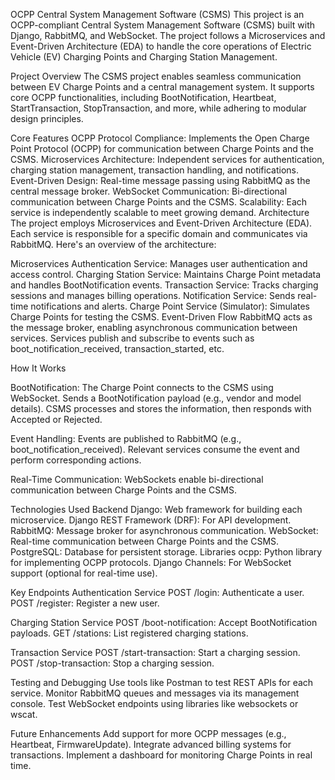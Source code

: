 OCPP Central System Management Software (CSMS)
This project is an OCPP-compliant Central System Management Software (CSMS) built with Django, RabbitMQ, and WebSocket. The project follows a Microservices and Event-Driven Architecture (EDA) to handle the core operations of Electric Vehicle (EV) Charging Points and Charging Station Management.

Project Overview
The CSMS project enables seamless communication between EV Charge Points and a central management system. It supports core OCPP functionalities, including BootNotification, Heartbeat, StartTransaction, StopTransaction, and more, while adhering to modular design principles.

Core Features
OCPP Protocol Compliance: Implements the Open Charge Point Protocol (OCPP) for communication between Charge Points and the CSMS.
Microservices Architecture: Independent services for authentication, charging station management, transaction handling, and notifications.
Event-Driven Design: Real-time message passing using RabbitMQ as the central message broker.
WebSocket Communication: Bi-directional communication between Charge Points and the CSMS.
Scalability: Each service is independently scalable to meet growing demand.
Architecture
The project employs Microservices and Event-Driven Architecture (EDA). Each service is responsible for a specific domain and communicates via RabbitMQ. Here's an overview of the architecture:

Microservices
Authentication Service: Manages user authentication and access control.
Charging Station Service: Maintains Charge Point metadata and handles BootNotification events.
Transaction Service: Tracks charging sessions and manages billing operations.
Notification Service: Sends real-time notifications and alerts.
Charge Point Service (Simulator): Simulates Charge Points for testing the CSMS.
Event-Driven Flow
RabbitMQ acts as the message broker, enabling asynchronous communication between services.
Services publish and subscribe to events such as boot_notification_received, transaction_started, etc.

How It Works

BootNotification:
The Charge Point connects to the CSMS using WebSocket.
Sends a BootNotification payload (e.g., vendor and model details).
CSMS processes and stores the information, then responds with Accepted or Rejected.

Event Handling:
Events are published to RabbitMQ (e.g., boot_notification_received).
Relevant services consume the event and perform corresponding actions.

Real-Time Communication:
WebSockets enable bi-directional communication between Charge Points and the CSMS.

Technologies Used
Backend
Django: Web framework for building each microservice.
Django REST Framework (DRF): For API development.
RabbitMQ: Message broker for asynchronous communication.
WebSocket: Real-time communication between Charge Points and the CSMS.
PostgreSQL: Database for persistent storage.
Libraries
ocpp: Python library for implementing OCPP protocols.
Django Channels: For WebSocket support (optional for real-time use).

Key Endpoints
Authentication Service
POST /login: Authenticate a user.
POST /register: Register a new user.

Charging Station Service
POST /boot-notification: Accept BootNotification payloads.
GET /stations: List registered charging stations.

Transaction Service
POST /start-transaction: Start a charging session.
POST /stop-transaction: Stop a charging session.

Testing and Debugging
Use tools like Postman to test REST APIs for each service.
Monitor RabbitMQ queues and messages via its management console.
Test WebSocket endpoints using libraries like websockets or wscat.

Future Enhancements
Add support for more OCPP messages (e.g., Heartbeat, FirmwareUpdate).
Integrate advanced billing systems for transactions.
Implement a dashboard for monitoring Charge Points in real time.
